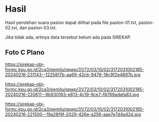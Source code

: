 # Hasil

Hasil perolehan suara paslon dapat dilihat pada file paslon-01.txt, paslon-02.txt, dan paslon-03.txt.

Jika tidak ada, artinya data tersebut belum ada pada SIREKAP.

## Foto C Plano

https://sirekap-obj-formc.kpu.go.id/2ca3/pemilu/ppwp/31/72/03/10/02/3172031002185-20240216-231143--1225817b-aa69-42cb-9476-18c9f2e4897b.jpg

https://sirekap-obj-formc.kpu.go.id/2ca3/pemilu/ppwp/31/72/03/10/02/3172031002185-20240216-220611--9b930183-e813-4c19-9ce7-f8769adafa83.jpg

https://sirekap-obj-formc.kpu.go.id/2ca3/pemilu/ppwp/31/72/03/10/02/3172031002185-20240216-221500--19a28f9f-2029-426e-a256-aae7e7d4a42d.jpg
